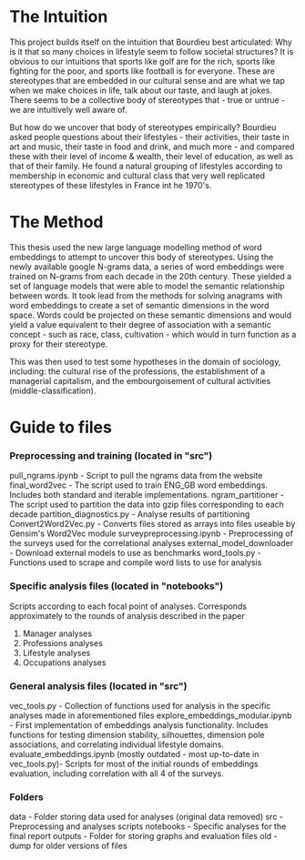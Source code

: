 # The Intuition
This project builds itself on the intuition that Bourdieu best articulated: Why is it that so many choices in lifestyle seem to follow societal structures? It is obvious to our intuitions that sports like golf are for the rich, sports like fighting for the poor, and sports like football is for everyone. These are stereotypes that are embedded in our cultural sense and are what we tap when we make choices in life, talk about our taste, and laugh at jokes. There seems to be a collective body of stereotypes that - true or untrue - we are intuitively well aware of. 

But how do we uncover that body of stereotypes empirically? Bourdieu asked people questions about their lifestyles - their activities, their taste in art and music, their taste in food and drink, and much more - and compared these with their level of income & wealth, their level of education, as well as that of their family. He found a natural grouping of lifestyles according to membership in economic and cultural class that very well replicated stereotypes of these lifestyles in France int he 1970's. 

# The Method
This thesis used the new large language modelling method of word embeddings to attempt to uncover this body of stereotypes. Using the newly available google N-grams data, a series of word embeddings were trained on N-grams from each decade in the 20th century. These yielded a set of language models that were able to model the semantic relationship between words. It took lead from the methods for solving anagrams with word embeddings to create a set of semantic dimensions in the word space. Words could be projected on these semantic dimensions and would yield a value equivalent to their degree of association with a semantic concept - such as race, class, cultivation - which would in turn function as a proxy for their stereotype. 

This was then used to test some hypotheses in the domain of sociology, including: the cultural rise of the professions, the establishment of a managerial capitalism, and the embourgoisement of cultural activities (middle-classification). 

# Guide to files

### Preprocessing and training (located in "src") ###

pull_ngrams.ipynb - Script to pull the ngrams data from the website
final_word2vec - The script used to train ENG_GB word embeddings. Includes both standard and iterable implementations.
ngram_partitioner - The script used to partition the data into gzip files corresponding to each decade
partition_diagnostics.py - Analyse results of partitioning
Convert2Word2Vec.py - Converts files stored as arrays into files useable by Gensim's Word2Vec module
surveypreprocessing.ipynb - Preprocessing of the surveys used for the correlational analyses
external_model_downloader - Download external models to use as benchmarks 
word_tools.py - Functions used to scrape and compile word lists to use for analysis



### Specific analysis files (located in "notebooks") ###

Scripts according to each focal point of analyses. Corresponds approximately to the rounds of analysis described in the paper
1. Manager analyses
2. Professions analyses
3. Lifestyle analyses
4. Occupations analyses

### General analysis files (located in "src") ###

vec_tools.py - Collection of functions used for analysis in the specific analyses made in aforementioned files
explore_embeddings_modular.ipynb - First implementation of embeddings analysis functionality. Includes functions for testing dimension stability, silhouettes, dimension pole associations, and correlating individual lifestyle domains.
evaluate_embeddings.ipynb (mostly outdated - most up-to-date in vec_tools.py)- Scripts for most of the initial rounds of embeddings evaluation, including correlation with all 4 of the surveys. 

### Folders ###
data - Folder storing data used for analyses (original data removed)
src - Preprocessing and analyses scripts
notebooks - Specific analyses for the final report
outputs - Folder for storing graphs and evaluation files
old - dump for older versions of files
